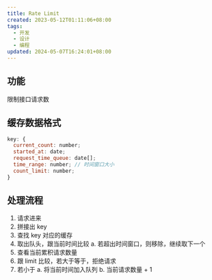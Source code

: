 ```yaml
---
title: Rate Limit
created: 2023-05-12T01:11:06+08:00
tags:
  - 开发
  - 设计
  - 编程
updated: 2024-05-07T16:24:01+08:00
---
```


## 功能

限制接口请求数

## 缓存数据格式

```JavaScript
key: {
  current_count: number;
  started_at: date;
  request_time_queue: date[];
  time_range: number; // 时间窗口大小
  count_limit: number;
}
```

## 处理流程

1. 请求进来
2. 拼接出 key
3. 查找 key 对应的缓存
4. 取出队头，跟当前时间比较
    a. 若超出时间窗口，则移除，继续取下一个
5. 查看当前累积请求数量
6. 跟 limit 比较，若大于等于，拒绝请求
7. 若小于
    a. 将当前时间加入队列
    b. 当前请求数量 + 1
